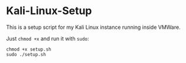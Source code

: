 # Kali-Linux-Setup

This is a setup script for my Kali Linux instance running inside VMWare.

Just `chmod +x` and run it with `sudo`:

```shell
chmod +x setup.sh
sudo ./setup.sh
```
